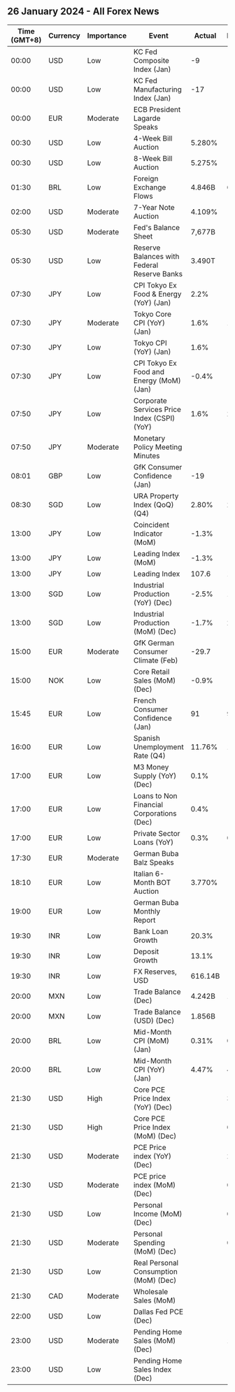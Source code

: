## 26 January 2024 - All Forex News

| Time (GMT+8) | Currency | Importance | Event | Actual | Forecast | Previous |
|------|----------|------------|-------|--------|----------|----------|
| 00:00 | USD | Low | KC Fed Composite Index (Jan) | -9 |  | -1 |
| 00:00 | USD | Low | KC Fed Manufacturing Index (Jan) | -17 |  | -5 |
| 00:00 | EUR | Moderate | ECB President Lagarde Speaks |  |  |  |
| 00:30 | USD | Low | 4-Week Bill Auction | 5.280% |  | 5.285% |
| 00:30 | USD | Low | 8-Week Bill Auction | 5.275% |  | 5.275% |
| 01:30 | BRL | Low | Foreign Exchange Flows | 4.846B | 6.496B | 3.575B |
| 02:00 | USD | Moderate | 7-Year Note Auction | 4.109% |  | 3.859% |
| 05:30 | USD | Moderate | Fed's Balance Sheet | 7,677B |  | 7,674B |
| 05:30 | USD | Low | Reserve Balances with Federal Reserve Banks | 3.490T |  | 3.592T |
| 07:30 | JPY | Low | CPI Tokyo Ex Food & Energy (YoY) (Jan) | 2.2% |  | 2.7% |
| 07:30 | JPY | Moderate | Tokyo Core CPI (YoY) (Jan) | 1.6% | 1.9% | 2.1% |
| 07:30 | JPY | Low | Tokyo CPI (YoY) (Jan) | 1.6% |  | 2.4% |
| 07:30 | JPY | Low | CPI Tokyo Ex Food and Energy (MoM) (Jan) | -0.4% |  | 0.1% |
| 07:50 | JPY | Low | Corporate Services Price Index (CSPI) (YoY) | 1.6% | 2.4% | 2.3% |
| 07:50 | JPY | Moderate | Monetary Policy Meeting Minutes |  |  |  |
| 08:01 | GBP | Low | GfK Consumer Confidence (Jan) | -19 | -21 | -22 |
| 08:30 | SGD | Low | URA Property Index (QoQ) (Q4) | 2.80% | 2.70% | 0.80% |
| 13:00 | JPY | Low | Coincident Indicator (MoM) | -1.3% |  | -1.4% |
| 13:00 | JPY | Low | Leading Index (MoM) | -1.3% |  | -1.2% |
| 13:00 | JPY | Low | Leading Index | 107.6 | 107.7 | 108.9 |
| 13:00 | SGD | Low | Industrial Production (YoY) (Dec) | -2.5% | 1.0% | 0.0% |
| 13:00 | SGD | Low | Industrial Production (MoM) (Dec) | -1.7% | 2.1% | -8.0% |
| 15:00 | EUR | Moderate | GfK German Consumer Climate (Feb) | -29.7 | -24.5 | -25.4 |
| 15:00 | NOK | Low | Core Retail Sales (MoM) (Dec) | -0.9% |  | 0.4% |
| 15:45 | EUR | Low | French Consumer Confidence (Jan) | 91 | 90 | 89 |
| 16:00 | EUR | Low | Spanish Unemployment Rate (Q4) | 11.76% | 11.90% | 11.84% |
| 17:00 | EUR | Low | M3 Money Supply (YoY) (Dec) | 0.1% | -0.7% | -0.9% |
| 17:00 | EUR | Low | Loans to Non Financial Corporations (Dec) | 0.4% |  | 0.0% |
| 17:00 | EUR | Low | Private Sector Loans (YoY) | 0.3% | 0.6% | 0.5% |
| 17:30 | EUR | Moderate | German Buba Balz Speaks |  |  |  |
| 18:10 | EUR | Low | Italian 6-Month BOT Auction | 3.770% |  | 3.859% |
| 19:00 | EUR | Low | German Buba Monthly Report |  |  |  |
| 19:30 | INR | Low | Bank Loan Growth | 20.3% |  | 19.9% |
| 19:30 | INR | Low | Deposit Growth | 13.1% |  | 13.2% |
| 19:30 | INR | Low | FX Reserves, USD | 616.14B |  | 618.94B |
| 20:00 | MXN | Low | Trade Balance (Dec) | 4.242B | 1.400B | 0.630B |
| 20:00 | MXN | Low | Trade Balance (USD) (Dec) | 1.856B |  | 0.071B |
| 20:00 | BRL | Low | Mid-Month CPI (MoM) (Jan) | 0.31% | 0.47% | 0.40% |
| 20:00 | BRL | Low | Mid-Month CPI (YoY) (Jan) | 4.47% | 4.63% | 4.72% |
| 21:30 | USD | High | Core PCE Price Index (YoY) (Dec) |  | 3.0% | 3.2% |
| 21:30 | USD | High | Core PCE Price Index (MoM) (Dec) |  | 0.2% | 0.1% |
| 21:30 | USD | Moderate | PCE Price index (YoY) (Dec) |  | 2.6% | 2.6% |
| 21:30 | USD | Moderate | PCE price index (MoM) (Dec) |  | 0.2% | -0.1% |
| 21:30 | USD | Low | Personal Income (MoM) (Dec) |  | 0.3% | 0.4% |
| 21:30 | USD | Moderate | Personal Spending (MoM) (Dec) |  | 0.4% | 0.2% |
| 21:30 | USD | Low | Real Personal Consumption (MoM) (Dec) |  |  | 0.3% |
| 21:30 | CAD | Moderate | Wholesale Sales (MoM) |  |  | 0.9% |
| 22:00 | USD | Low | Dallas Fed PCE (Dec) |  |  | 1.50% |
| 23:00 | USD | Moderate | Pending Home Sales (MoM) (Dec) |  | 1.5% | 0.0% |
| 23:00 | USD | Low | Pending Home Sales Index (Dec) |  |  | 71.6 |

